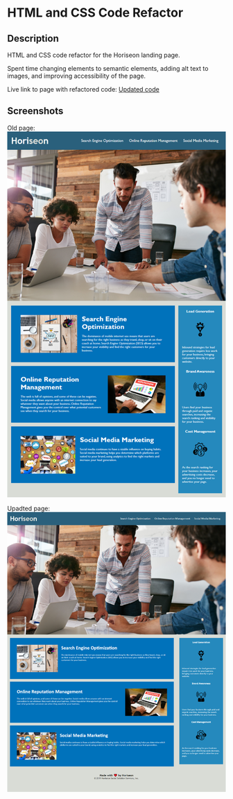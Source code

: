 # HTML and CSS Code Refactor

## Description
HTML and CSS code refactor for the Horiseon landing page.

Spent time changing elements to semantic elements, adding alt text to images, and improving accessibility of the page.

Live link to page with refactored code: 
[Updated code](https://con0fav.github.io/codeRefactor-bc01/)


## Screenshots

Old page: ![Old page](https://raw.githubusercontent.com/con0fav/codeRefactor-bc01/main/01-html-css-git-homework-demo.png)

Upadted page: ![Updated page](https://raw.githubusercontent.com/con0fav/codeRefactor-bc01/main/codeRefactorUpdatedImage.png)
